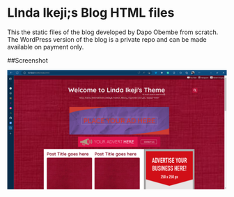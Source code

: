 ﻿# LInda Ikeji;s Blog HTML files

This the static files of the blog developed by Dapo Obembe from scratch. The WordPress version of the blog is a private repo and can be made available on payment only.

##Screenshot

 <img src="Images/LindaIkeji.webp"/>
